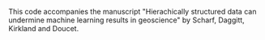 This code accompanies the manuscript "Hierachically structured data can undermine machine learning results in geoscience" by Scharf, Daggitt, Kirkland and Doucet. 

